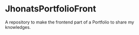 # JhonatsPortfolioFront
A repository to make the frontend part of a Portfolio to share my knowledges.
